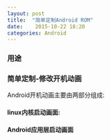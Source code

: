 ```yaml
---
layout: post
title:  "简单定制Android ROM"
date:    2015-10-22 18:20
categories: Android
---
```


### 用途

### 简单定制-修改开机动画

Android开机动画主要由两部分组成:
#### linux内核启动画面:

#### Android应用层启动画面
